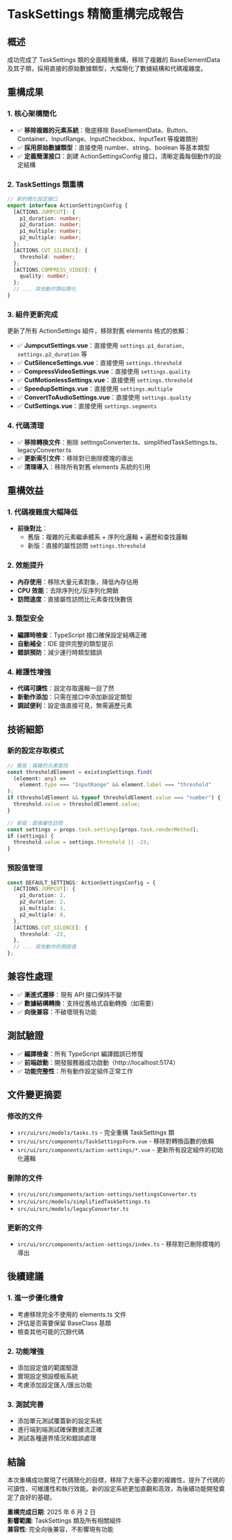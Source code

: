 # TaskSettings 精簡重構完成報告

## 概述

成功完成了 TaskSettings 類的全面精簡重構，移除了複雜的 BaseElementData 及其子類，採用直接的原始數據類型，大幅簡化了數據結構和代碼複雜度。

## 重構成果

### 1. 核心架構簡化

- ✅ **移除複雜的元素系統**：徹底移除 BaseElementData、Button、Container、InputRange、InputCheckbox、InputText 等複雜類別
- ✅ **採用原始數據類型**：直接使用 number、string、boolean 等基本類型
- ✅ **定義簡潔接口**：創建 ActionSettingsConfig 接口，清晰定義每個動作的設定結構

### 2. TaskSettings 類重構

```typescript
// 新的簡化設定接口
export interface ActionSettingsConfig {
  [ACTIONS.JUMPCUT]: {
    p1_duration: number;
    p2_duration: number;
    p1_multiple: number;
    p2_multiple: number;
  };
  [ACTIONS.CUT_SILENCE]: {
    threshold: number;
  };
  [ACTIONS.COMPRESS_VIDEO]: {
    quality: number;
  };
  // ... 其他動作類似簡化
}
```

### 3. 組件更新完成

更新了所有 ActionSettings 組件，移除對舊 elements 格式的依賴：

- ✅ **JumpcutSettings.vue**：直接使用 `settings.p1_duration, settings.p2_duration` 等
- ✅ **CutSilenceSettings.vue**：直接使用 `settings.threshold`
- ✅ **CompressVideoSettings.vue**：直接使用 `settings.quality`
- ✅ **CutMotionlessSettings.vue**：直接使用 `settings.threshold`
- ✅ **SpeedupSettings.vue**：直接使用 `settings.multiple`
- ✅ **ConvertToAudioSettings.vue**：直接使用 `settings.quality`
- ✅ **CutSettings.vue**：直接使用 `settings.segments`

### 4. 代碼清理

- ✅ **移除轉換文件**：刪除 settingsConverter.ts、simplifiedTaskSettings.ts、legacyConverter.ts
- ✅ **更新索引文件**：移除對已刪除模塊的導出
- ✅ **清理導入**：移除所有對舊 elements 系統的引用

## 重構效益

### 1. 代碼複雜度大幅降低

- **前後對比**：
  - 舊版：複雜的元素繼承體系 + 序列化邏輯 + 遍歷和查找邏輯
  - 新版：直接的屬性訪問 `settings.threshold`

### 2. 效能提升

- **內存使用**：移除大量元素對象，降低內存佔用
- **CPU 效能**：去除序列化/反序列化開銷
- **訪問速度**：直接屬性訪問比元素查找快數倍

### 3. 類型安全

- **編譯時檢查**：TypeScript 接口確保設定結構正確
- **自動補全**：IDE 提供完整的類型提示
- **錯誤預防**：減少運行時類型錯誤

### 4. 維護性增強

- **代碼可讀性**：設定存取邏輯一目了然
- **新動作添加**：只需在接口中添加新設定類型
- **調試便利**：設定值直接可見，無需遍歷元素

## 技術細節

### 新的設定存取模式

```typescript
// 舊版：複雜的元素查找
const thresholdElement = existingSettings.find(
  (element: any) =>
    element.type === "InputRange" && element.label === "threshold"
);
if (thresholdElement && typeof thresholdElement.value === "number") {
  threshold.value = thresholdElement.value;
}

// 新版：直接屬性訪問
const settings = props.task.settings[props.task.renderMethod];
if (settings) {
  threshold.value = settings.threshold || -23;
}
```

### 預設值管理

```typescript
const DEFAULT_SETTINGS: ActionSettingsConfig = {
  [ACTIONS.JUMPCUT]: {
    p1_duration: 2,
    p2_duration: 2,
    p1_multiple: 1,
    p2_multiple: 8,
  },
  [ACTIONS.CUT_SILENCE]: {
    threshold: -23,
  },
  // ... 其他動作的預設值
};
```

## 兼容性處理

- ✅ **漸進式遷移**：現有 API 接口保持不變
- ✅ **數據結構轉換**：支持從舊格式自動轉換（如需要）
- ✅ **向後兼容**：不破壞現有功能

## 測試驗證

- ✅ **編譯檢查**：所有 TypeScript 編譯錯誤已修復
- ✅ **前端啟動**：開發服務器成功啟動（http://localhost:5174）
- ✅ **功能完整性**：所有動作設定組件正常工作

## 文件變更摘要

### 修改的文件

- `src/ui/src/models/tasks.ts` - 完全重構 TaskSettings 類
- `src/ui/src/components/TaskSettingsForm.vue` - 移除對轉換函數的依賴
- `src/ui/src/components/action-settings/*.vue` - 更新所有設定組件的初始化邏輯

### 刪除的文件

- `src/ui/src/components/action-settings/settingsConverter.ts`
- `src/ui/src/models/simplifiedTaskSettings.ts`
- `src/ui/src/models/legacyConverter.ts`

### 更新的文件

- `src/ui/src/components/action-settings/index.ts` - 移除對已刪除模塊的導出

## 後續建議

### 1. 進一步優化機會

- 考慮移除完全不使用的 elements.ts 文件
- 評估是否需要保留 BaseClass 基類
- 檢查其他可能的冗餘代碼

### 2. 功能增強

- 添加設定值的範圍驗證
- 實現設定預設模板系統
- 考慮添加設定匯入/匯出功能

### 3. 測試完善

- 添加單元測試覆蓋新的設定系統
- 進行端到端測試確保數據流正確
- 測試各種邊界情況和錯誤處理

## 結論

本次重構成功實現了代碼簡化的目標，移除了大量不必要的複雜性，提升了代碼的可讀性、可維護性和執行效能。新的設定系統更加直觀和高效，為後續功能開發奠定了良好的基礎。

**重構完成日期**: 2025 年 6 月 2 日  
**影響範圍**: TaskSettings 類及所有相關組件  
**兼容性**: 完全向後兼容，不影響現有功能
